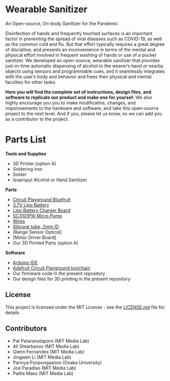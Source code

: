 # Wearable Sanitizer

An Open-source, On-body Sanitizer for the Pandemic

Disinfection of hands and frequently touched surfaces is an important factor in preventing the spread of viral diseases such as COVID-19, as well as the common cold and flu. But that effort typically requires a great degree of discipline, and presents an inconvenience in terms of the mental and physical effort involved in frequent washing of hands or use of a pocket sanitizer. We developed an open-source, wearable sanitizer that provides just-in-time automatic dispensing of alcohol to the wearer’s hand or nearby objects using sensors and programmable cues, and it seamlessly integrates with the user’s body and behavior and frees their physical and mental faculties for other tasks. 

**Here you will find the complete set of instructions, design files, and software to replicate our product and make one for yoursef.** We also highly encourage you you to make modificatins, changes, and imporovements to the hardware and software, and take this open-source project to the next level. And if you, please let us know, so we can add you as a contributor to the project.

# Parts List

**Tools and Supplies**
* 3D Printer (option A)
* Soldering Iron
* Solder
* Isopropyl Alcohol or Hand Sanitizer

**Parts**
* [Circuit Playground Bluefruit](https://www.adafruit.com/product/4333)
* [3.7V Lipo Battery](https://www.amazon.com/gp/product/B0137KTPP0/ref=ppx_yo_dt_b_search_asin_title?ie=UTF8&psc=1)
* [Lipo Battery Charger Board](https://www.adafruit.com/product/4410?gclid=Cj0KCQjwyJn5BRDrARIsADZ9ykH-8_URqe73tjxXn3k0Mr-ZtVUW1xlEEAGp860bloN-n62OpEQEftIaAuXeEALw_wcB)
* [SC3101PW Micro Pump](http://www.skoocomtech.com/water-pump/micro-water-pump-low-noise-low-flow-household.html)
* [Wires](https://www.amazon.com/EDGELEC-Breadboard-Optional-Assorted-Multicolored/dp/B07GD2BWPY/ref=sr_1_3?dchild=1&keywords=jumper+wires&qid=1596400203&sr=8-3)
* [Silicone tube, 2mm ID](https://www.amazon.com/gp/product/B01MXLB6RF/ref=ppx_yo_dt_b_search_asin_title?ie=UTF8&psc=1)
* [Range Sensor Optical]
* [Motor Driver Board]
* Our 3D Printed Parts (option A)

**Software**
* [Arduino IDE](https://www.arduino.cc/en/Main/Software)
* [Adafruit Circuit Playground toolchain](https://learn.adafruit.com/adafruit-circuit-playground-bluefruit/arduino-support-setup)
* Our firmware code in the present repository
* Our design files for 3D printing in the present repository

## License

This project is licensed under the MIT License - see the [LICENSE.md](LICENSE.md) file for details

## Contributors
* Pat Pataranutaporn (MIT Media Lab)
* Ali Shtarbanov	 (MIT Media Lab)
* Glenn Fernandes (MIT Media Lab)
* Jingwen Li (MIT Media Lab)
* Parinya Punpongsanon (Osaka University)
* Joe Paradiso (MIT Media Lab)
* Pattie Maes (MIT Media Lab)
